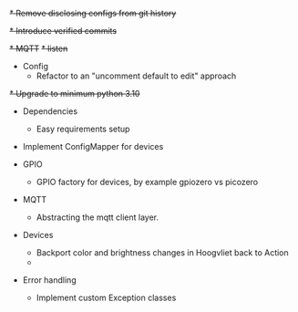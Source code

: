 ~~* Remove disclosing configs from git history~~

~~* Introduce verified commits~~

~~* MQTT~~
  ~~* listen~~
 
* Config
  * Refactor to an "uncomment default to edit" approach

~~* Upgrade to minimum python 3.10~~

* Dependencies
  * Easy requirements setup

* Implement ConfigMapper for devices

* GPIO
  * GPIO factory for devices, by example gpiozero vs picozero

* MQTT
  * Abstracting the mqtt client layer.

* Devices
  * Backport color and brightness changes in Hoogvliet back to Action
  * 

* Error handling
  * Implement custom Exception classes